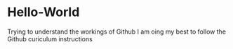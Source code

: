 # Hello-World
Trying to understand the workings of Github
I am oing my best to follow the Github curiculum instructions
